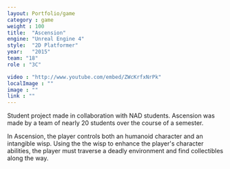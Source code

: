 ```yaml
---
layout: Portfolio/game
category : game
weight : 100
title:  "Ascension"
engine: "Unreal Engine 4"
style:  "2D Platformer"
year:   "2015"
team: "18"
role : "3C"

video : "http://www.youtube.com/embed/ZWcKrfxNrPk"
localImage : ""
image : ""
link : ""
---
```

Student project made in collaboration with NAD students. Ascension was made by a team of nearly 20 students over the course of a semester. 

In Ascension, the player controls both an humanoid character and an intangible wisp. Using the the wisp to enhance the player's character abilities, the player must traverse a deadly environment and find collectibles along the way.